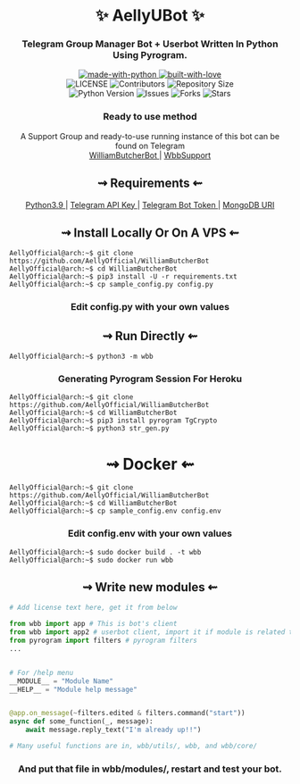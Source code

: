 <h1 align="center"> 
    ✨ AellyUBot ✨ 
</h1>

<h3 align="center"> 
    Telegram Group Manager Bot + Userbot Written In Python Using Pyrogram.
</h3>

<p align="center">
    <a href="https://python.org">
        <img src="http://forthebadge.com/images/badges/made-with-python.svg" alt="made-with-python">
    </a>
    <a href="https://GitHub.com/AellyOfficial">
        <img src="http://ForTheBadge.com/images/badges/built-with-love.svg" alt="built-with-love">
    </a> <br>
    <img src="https://img.shields.io/github/license/AellyOfficial/WilliamButcherBot?style=for-the-badge&logo=appveyor" alt="LICENSE">
    <img src="https://img.shields.io/github/contributors/AellyOfficial/WilliamButcherBot?style=for-the-badge&logo=appveyor" alt="Contributors">
    <img src="https://img.shields.io/github/repo-size/AellyOfficial/WilliamButcherBot?style=for-the-badge&logo=appveyor" alt="Repository Size"> <br>
    <img src="https://img.shields.io/badge/python-3.9-green?style=for-the-badge&logo=appveyor" alt="Python Version">
    <img src="https://img.shields.io/github/issues/AellyOfficial/WilliamButcherBot?style=for-the-badge&logo=appveyor" alt="Issues">
    <img src="https://img.shields.io/github/forks/AellyOfficial/WilliamButcherBot?style=for-the-badge&logo=appveyor" alt="Forks">
    <img src="https://img.shields.io/github/stars/AellyOfficial/WilliamButcherBot?style=for-the-badge&logo=appveyor" alt="Stars">
</p>

<h3 align="center"> 
    Ready to use method
</h3>

<p align="center">
    A Support Group and ready-to-use running instance of this bot can be found on Telegram <br>
    <a href="https://t.me/WilliamButcherBot"> WilliamButcherBot </a> | 
    <a href="https://t.me/wbbsupport"> WbbSupport </a>
</p>

<h2 align="center"> 
   ⇝ Requirements ⇜
</h2>

<p align="center">
    <a href="https://www.python.org/downloads/release/python-390/"> Python3.9 </a> |
    <a href="https://docs.pyrogram.org/intro/setup#api-keys"> Telegram API Key </a> |
    <a href="https://t.me/botfather"> Telegram Bot Token </a> | 
    <a href="https://telegra.ph/How-To-get-Mongodb-URI-04-06"> MongoDB URI </a>
</p>

<h2 align="center"> 
   ⇝ Install Locally Or On A VPS ⇜
</h2>

```console
AellyOfficial@arch:~$ git clone https://github.com/AellyOfficial/WilliamButcherBot
AellyOfficial@arch:~$ cd WilliamButcherBot
AellyOfficial@arch:~$ pip3 install -U -r requirements.txt
AellyOfficial@arch:~$ cp sample_config.py config.py
```
 
<h3 align="center"> 
    Edit <b>config.py</b> with your own values
</h3>

<h2 align="center"> 
   ⇝ Run Directly ⇜
</h2>

```console
AellyOfficial@arch:~$ python3 -m wbb
```

<h3 align="center"> 
   Generating Pyrogram Session For Heroku
</h3>

```console
AellyOfficial@arch:~$ git clone https://github.com/AellyOfficial/WilliamButcherBot
AellyOfficial@arch:~$ cd WilliamButcherBot
AellyOfficial@arch:~$ pip3 install pyrogram TgCrypto
AellyOfficial@arch:~$ python3 str_gen.py
```

<h1 align="center"> 
   ⇝ Docker ⇜
</h1>

```console
AellyOfficial@arch:~$ git clone https://github.com/AellyOfficial/WilliamButcherBot
AellyOfficial@arch:~$ cd WilliamButcherBot
AellyOfficial@arch:~$ cp sample_config.env config.env
```

<h3 align="center"> 
    Edit <b> config.env </b> with your own values
</h3>

```console
AellyOfficial@arch:~$ sudo docker build . -t wbb
AellyOfficial@arch:~$ sudo docker run wbb
```

<h2 align="center"> 
   ⇝ Write new modules ⇜
</h2>

```py
# Add license text here, get it from below

from wbb import app # This is bot's client
from wbb import app2 # userbot client, import it if module is related to userbot
from pyrogram import filters # pyrogram filters
...


# For /help menu
__MODULE__ = "Module Name"
__HELP__ = "Module help message"


@app.on_message(~filters.edited & filters.command("start"))
async def some_function(_, message):
    await message.reply_text("I'm already up!!")

# Many useful functions are in, wbb/utils/, wbb, and wbb/core/
```

<h3 align="center"> 
   And put that file in wbb/modules/, restart and test your bot.
</h3>
